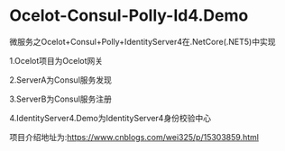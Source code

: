 # Ocelot-Consul-Polly-Id4.Demo
微服务之Ocelot+Consul+Polly+IdentityServer4在.NetCore(.NET5)中实现

1.Ocelot项目为Ocelot网关

2.ServerA为Consul服务发现

3.ServerB为Consul服务注册

4.IdentityServer4.Demo为IdentityServer4身份校验中心

项目介绍地址为:https://www.cnblogs.com/wei325/p/15303859.html

